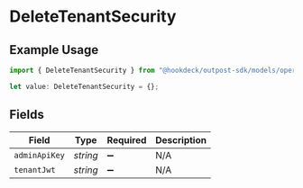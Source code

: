 # DeleteTenantSecurity

## Example Usage

```typescript
import { DeleteTenantSecurity } from "@hookdeck/outpost-sdk/models/operations";

let value: DeleteTenantSecurity = {};
```

## Fields

| Field              | Type               | Required           | Description        |
| ------------------ | ------------------ | ------------------ | ------------------ |
| `adminApiKey`      | *string*           | :heavy_minus_sign: | N/A                |
| `tenantJwt`        | *string*           | :heavy_minus_sign: | N/A                |